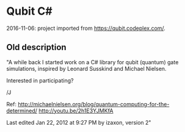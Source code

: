 # Qubit C#

2016-11-06: project imported from https://qubit.codeplex.com/.

## Old description
"A while back I started work on a C# library for qubit (quantum) gate simulations, inspired by Leonard Susskind and Michael Nielsen. 

Interested in participating?

/J

Ref:
http://michaelnielsen.org/blog/quantum-computing-for-the-determined/
http://youtu.be/2h1E3YJMKfA

Last edited Jan 22, 2012 at 9:27 PM by izaxon, version 2"
